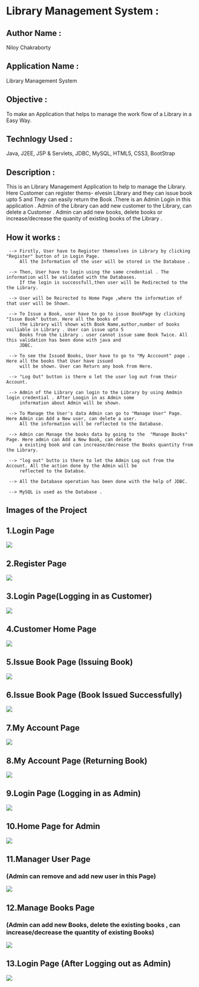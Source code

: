 # Library Management System : 

## Author Name : 
   Niloy Chakraborty

## Application Name : 
   Library Management System

## Objective :
   To make an Application that helps to manage the work flow of a Library in a Easy Way.

## Technlogy Used :  
  Java, J2EE, JSP & Servlets, JDBC, MySQL, HTML5, CSS3, BootStrap
        
## Description :     
   This is an Library Management Application to help to manage the Library. Here Customer can register thems-
   elvesin Library and they can issue book upto 5 and They can easily return the Book .There is an Admin Login
   in this application . Admin of the Library can add new customer to the Library, can delete a Customer . 
   Admin can add new books, delete books or increase/decrease the quanity of existing books of the Library .
   
 
## How it works :
 
     --> Firstly, User have to Register themselves in Library by clicking "Register" button of in Login Page.
         All the Information of the user will be stored in the Database .
     
     --> Then, User have to login using the same credential . The information will be validated with the Databases.
         If the login is successfull,then user will be Redirected to the the Library.
       
     --> User will be Reirected to Home Page ,where the information of that user will be Shown.
     
     --> To Issue a Book, user have to go to issue BookPage by clicking "Issue Book" button. Here all the books of
         the Library will shown with Book Name,author,number of books vailiable in Library . User can issue upto 5 
         Books from the Library . user cannot issue same Book Twice. All this validation has been done with java and
         JDBC.
         
     --> To see the Issued Books, User have to go to "My Acccount" page . Here all the books that User have issued
         will be shown. User can Return any book from Here.
         
     --> "Log Out" button is there o let the user log out from their Account.
          
     --> Admin of the Library can login to the Library by using Amdmin login credential . After Loogin in as Admin some
         information about Admin will be shown.
         
     --> To Manage the User's data Admin can go to "Manage User" Page. Here Admin can Add a New user, can delete a user.
         All the information will be reflected to the Database.
         
     --> Admin can Manage the books data by going to the  "Manage Books" Page. Here admin can Add a New Book, can delete
         a existing book and can increase/decrease the Books quantity from the Library.
         
     --> "log out" butto is there to let the Admin Log out from the Account. All the action done by the Admin will be
         reflected to the Databse.
     
     --> All the Database operation has been done with the help of JDBC. 
    
     --> MySQL is used as the Database .

## Images of the Project

## 1.Login Page
![](https://github.com/niloy2019/Library-Management-System/blob/master/Images%20of%20the%20Project/1.PNG)

## 2.Register Page
![](https://github.com/niloy2019/Library-Management-System/blob/master/Images%20of%20the%20Project/2.PNG)

## 3.Login Page(Logging in as Customer)
![](https://github.com/niloy2019/Library-Management-System/blob/master/Images%20of%20the%20Project/3.PNG)

## 4.Customer Home Page
![](https://github.com/niloy2019/Library-Management-System/blob/master/Images%20of%20the%20Project/4.PNG)

## 5.Issue Book Page (Issuing Book) 
![](https://github.com/niloy2019/Library-Management-System/blob/master/Images%20of%20the%20Project/5.PNG)

## 6.Issue Book Page (Book Issued Successfully)
![](https://github.com/niloy2019/Library-Management-System/blob/master/Images%20of%20the%20Project/6.PNG)

## 7.My Account Page
![](https://github.com/niloy2019/Library-Management-System/blob/master/Images%20of%20the%20Project/7.PNG)

## 8.My Account Page (Returning Book)
![](https://github.com/niloy2019/Library-Management-System/blob/master/Images%20of%20the%20Project/8.PNG)

## 9.Login Page (Logging in as Admin)
![](https://github.com/niloy2019/Library-Management-System/blob/master/Images%20of%20the%20Project/9.PNG)

## 10.Home Page for Admin
![](https://github.com/niloy2019/Library-Management-System/blob/master/Images%20of%20the%20Project/10.PNG)

## 11.Manager User Page 
### (Admin can remove and add new user in this Page)
![](https://github.com/niloy2019/Library-Management-System/blob/master/Images%20of%20the%20Project/11.PNG)

## 12.Manage Books Page
### (Admin can add new Books, delete the existing books , can increase/decrease the quantity of existing Books)
![](https://github.com/niloy2019/Library-Management-System/blob/master/Images%20of%20the%20Project/12.PNG)

## 13.Login Page (After Logging out as Admin)
![](https://github.com/niloy2019/Library-Management-System/blob/master/Images%20of%20the%20Project/1.PNG)
